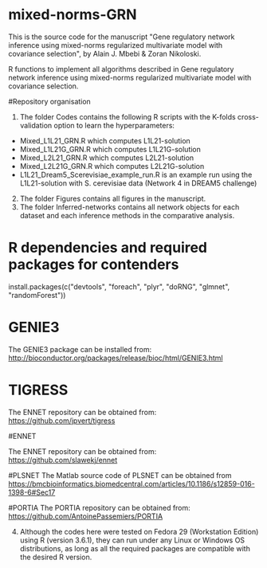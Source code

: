 # mixed-norms-GRN
This is the source code for the manuscript "Gene regulatory network inference using mixed-norms regularized multivariate model with covariance selection", by Alain J. Mbebi & Zoran Nikoloski.

R functions to implement all algorithms described in Gene regulatory network inference using mixed-norms regularized multivariate model with covariance selection.

#Repository organisation

1. The folder Codes contains the following R scripts with the K-folds cross-validation option to learn the hyperparameters:
  * Mixed_L1L21_GRN.R which computes L1L21-solution 
  * Mixed_L1L21G_GRN.R which computes L1L21G-solution
  * Mixed_L2L21_GRN.R which computes L2L21-solution
  * Mixed_L2L21G_GRN.R which computes L2L21G-solution
  * L1L21_Dream5_Scerevisiae_example_run.R is an example run using the L1L21-solution with S. cerevisiae data (Network 4 in DREAM5 challenge) 

2. The folder Figures contains all figures in the manuscript.
3. The folder Inferred-networks contains all network objects for each dataset and each inference methods in the comparative analysis.

# R dependencies and required packages for contenders
install.packages(c("devtools", "foreach", "plyr", "doRNG", "glmnet", "randomForest"))

# GENIE3
The GENIE3 package can be installed from: http://bioconductor.org/packages/release/bioc/html/GENIE3.html

# TIGRESS
The ENNET repository can be obtained from: https://github.com/jpvert/tigress

#ENNET

The ENNET repository can be obtained from: https://github.com/slawekj/ennet

#PLSNET
The Matlab source code of PLSNET can be obtained from https://bmcbioinformatics.biomedcentral.com/articles/10.1186/s12859-016-1398-6#Sec17

#PORTIA 
The PORTIA repository can be obtained from: https://github.com/AntoinePassemiers/PORTIA

4. Although the codes here were tested on Fedora 29 (Workstation Edition) using R (version 3.6.1), they can run under any Linux or Windows OS distributions, as long as all the required packages are compatible with the desired R version.


